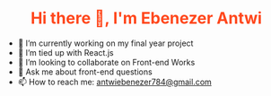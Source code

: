 <h1 style="color: #ff481d; text-align: center;">Hi there 👋, I'm Ebenezer Antwi</h1>

<!--
**kwadwoambitious/kwadwoambitious** is a ✨ _special_ ✨ repository because its `README.md` (this file) appears on your GitHub profile.

Here are some ideas to get you started:
-->

- 🔭 I’m currently working on my final year project
- 🌱 I’m tied up with React.js
- 👯 I’m looking to collaborate on Front-end Works
- 💬 Ask me about front-end questions
- 📫 How to reach me: antwiebenezer784@gmail.com
